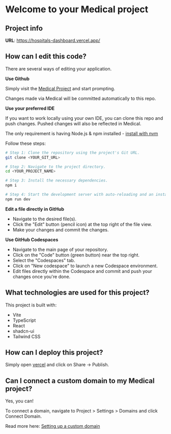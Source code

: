 # Welcome to your Medical project

## Project info

**URL**: https://hospitals-dashboard.vercel.app/

## How can I edit this code?

There are several ways of editing your application.

**Use Github**

Simply visit the [Medical Project](https://hospitals-dashboard.vercel.app/) and start prompting.

Changes made via Medical will be committed automatically to this repo.

**Use your preferred IDE**

If you want to work locally using your own IDE, you can clone this repo and push changes. Pushed changes will also be reflected in Medical.

The only requirement is having Node.js & npm installed - [install with nvm](https://github.com/nvm-sh/nvm#installing-and-updating)

Follow these steps:

```sh
# Step 1: Clone the repository using the project's Git URL.
git clone <YOUR_GIT_URL>

# Step 2: Navigate to the project directory.
cd <YOUR_PROJECT_NAME>

# Step 3: Install the necessary dependencies.
npm i

# Step 4: Start the development server with auto-reloading and an instant preview.
npm run dev
```

**Edit a file directly in GitHub**

- Navigate to the desired file(s).
- Click the "Edit" button (pencil icon) at the top right of the file view.
- Make your changes and commit the changes.

**Use GitHub Codespaces**

- Navigate to the main page of your repository.
- Click on the "Code" button (green button) near the top right.
- Select the "Codespaces" tab.
- Click on "New codespace" to launch a new Codespace environment.
- Edit files directly within the Codespace and commit and push your changes once you're done.

## What technologies are used for this project?

This project is built with:

- Vite
- TypeScript
- React
- shadcn-ui
- Tailwind CSS

## How can I deploy this project?

Simply open [vercel](https://hospitals-dashboard.vercel.app/) and click on Share -> Publish.

## Can I connect a custom domain to my Medical project?

Yes, you can!

To connect a domain, navigate to Project > Settings > Domains and click Connect Domain.

Read more here: [Setting up a custom domain](https://docs.vercel.dev/features/custom-domain#custom-domain)
